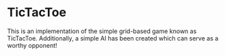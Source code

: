 # TicTacToe
This is an implementation of the simple grid-based game known as TicTacToe. Additionally, a simple AI has been created which can serve as a worthy opponent!
